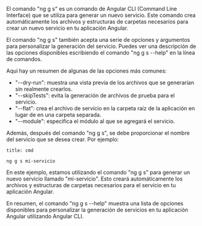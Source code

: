 El comando "ng g s" es un comando de Angular CLI (Command Line Interface) que se utiliza para generar un nuevo servicio. Este comando crea automáticamente los archivos y estructuras de carpetas necesarios para crear un nuevo servicio en tu aplicación Angular.

El comando "ng g s" también acepta una serie de opciones y argumentos para personalizar la generación del servicio. Puedes ver una descripción de las opciones disponibles escribiendo el comando "ng g s --help" en la línea de comandos.

Aquí hay un resumen de algunas de las opciones más comunes:

-   "--dry-run": muestra una vista previa de los archivos que se generarían sin realmente crearlos.
-   "--skipTests": evita la generación de archivos de prueba para el servicio.
-   "--flat": crea el archivo de servicio en la carpeta raíz de la aplicación en lugar de en una carpeta separada.
-   "--module": especifica el módulo al que se agregará el servicio.

Además, después del comando "ng g s", se debe proporcionar el nombre del servicio que se desea crear. Por ejemplo:

```ad-important
title: cmd
```
```
ng g s mi-servicio
```

En este ejemplo, estamos utilizando el comando "ng g s" para generar un nuevo servicio llamado "mi-servicio". Esto creará automáticamente los archivos y estructuras de carpetas necesarios para el servicio en tu aplicación Angular.

En resumen, el comando "ng g s --help" muestra una lista de opciones disponibles para personalizar la generación de servicios en tu aplicación Angular utilizando Angular CLI.